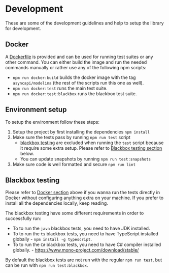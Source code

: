 # Development
These are some of the development guidelines and help to setup the library for development.

## Docker
A [Dockerfile](../Dockerfile) is provided and can be used for running test suites or any other command.
You can either build the image and run the needed commands manually or rather use any of the following npm scripts:

- `npm run docker:build` builds the docker image with the tag `asyncapi/modelina` (the rest of the scripts run this one as well).
- `npm run docker:test` runs the main test suite.
- `npm run docker:test:blackbox` runs the blackbox test suite.

## Environment setup

To setup the environment follow these steps:
1. Setup the project by first installing the dependencies `npm install`
2. Make sure the tests pass by running `npm run test` script
    - [blackbox testing](#blackbox-testing) are excluded when running the `test` script because it require some extra setup. Please refer to [Blackbox testing section](#blackbox-testing) below.
    - You can update snapshots by running `npm run test:snapshots`
3. Make sure code is well formatted and secure `npm run lint`

## Blackbox testing
Please refer to [Docker section](#docker) above if you wanna run the tests directly in Docker without configuring anything extra on your machine. 
If you prefer to install all the dependencies locally, keep reading.

The blackbox testing have some different requirements in order to successfully run:
- To to run the `java` blackbox tests, you need to have JDK installed.
- To to run the `ts` blackbox tests, you need to have TypeScript installed globally - `npm install -g typescript`.
- To to run the `C#` blackbox tests, you need to have C# compiler installed globally. - https://www.mono-project.com/download/stable/

By default the blackbox tests are not run with the regular `npm run test`, but can be run with `npm run test:blackbox`.

